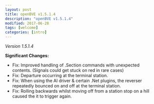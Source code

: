 ```yaml
---
layout: post
title: openBVE v1.5.1.4
description: "openBVE v1.5.1.4"
modified: 2017-06-28
tags: [welcome]
categories: [intro]
---
```


*Version 1.5.1.4*

__Significant Changes:__
* Fix: Improved handling of .Section commands with unexpected contents. (Signals could get stuck on red in rare cases)
* Fix: Departure occurring at the terminal station.
* Fix: When using the AI driver & certain .Net plugins, the reverser repeatedly bounced on and off at the terminal station.
* Fix: Rolling backwards whilst moving off from a station stop on a hill caused the it to trigger again.
